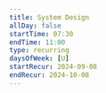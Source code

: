 ```yaml
---
title: System Design
allDay: false
startTime: 07:30
endTime: 11:00
type: recurring
daysOfWeek: [U]
startRecur: 2024-09-08
endRecur: 2024-10-08
---
```

